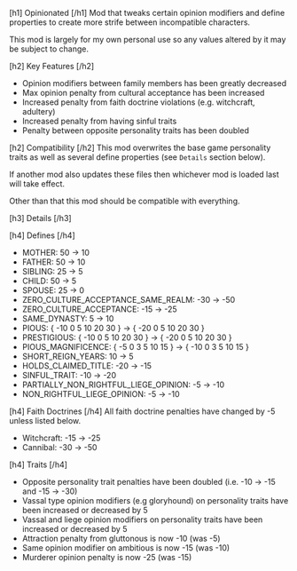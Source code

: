 [h1] Opinionated [/h1]
Mod that tweaks certain opinion modifiers and define properties to create more strife between incompatible characters.

This mod is largely for my own personal use so any values altered by it may be subject to change.

[h2] Key Features [/h2]
* Opinion modifiers between family members has been greatly decreased
* Max opinion penalty from cultural acceptance has been increased
* Increased penalty from faith doctrine violations (e.g. witchcraft, adultery)
* Increased penalty from having sinful traits
* Penalty between opposite personality traits has been doubled

[h2] Compatibility [/h2]
This mod overwrites the base game personality traits as well as several define properties (see `Details` section below).

If another mod also updates these files then whichever mod is loaded last will take effect.

Other than that this mod should be compatible with everything.

[h3] Details [/h3]

[h4] Defines [/h4]
* MOTHER: 50 -> 10
* FATHER: 50 -> 10
* SIBLING: 25 -> 5
* CHILD: 50 -> 5
* SPOUSE: 25 -> 0
* ZERO_CULTURE_ACCEPTANCE_SAME_REALM: -30 -> -50
* ZERO_CULTURE_ACCEPTANCE: -15 -> -25
* SAME_DYNASTY: 5 -> 10
* PIOUS: { -10 0 5 10 20 30 } -> { -20 0 5 10 20 30 }
* PRESTIGIOUS: { -10 0 5 10 20 30 } -> { -20 0 5 10 20 30 }
* PIOUS_MAGNIFICENCE: { -5 0 3 5 10 15 } -> { -10 0 3 5 10 15 }
* SHORT_REIGN_YEARS: 10 -> 5
* HOLDS_CLAIMED_TITLE: -20 -> -15
* SINFUL_TRAIT: -10 -> -20
* PARTIALLY_NON_RIGHTFUL_LIEGE_OPINION: -5 -> -10
* NON_RIGHTFUL_LIEGE_OPINION: -5 -> -10

[h4] Faith Doctrines [/h4]
All faith doctrine penalties have changed by -5 unless listed below.

* Witchcraft: -15 -> -25
* Cannibal: -30 -> -50

[h4] Traits [/h4]
* Opposite personality trait penalties have been doubled (i.e. -10 -> -15 and -15 -> -30)
* Vassal type opinion modifiers (e.g gloryhound) on personality traits have been increased or decreased by 5
* Vassal and liege opinion modifiers on personality traits have been increased or decreased by 5
* Attraction penalty from gluttonous is now -10 (was -5)
* Same opinion modifier on ambitious is now -15 (was -10)
* Murderer opinion penalty is now -25 (was -15)
